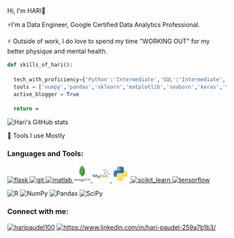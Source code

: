 Hi, I'm HARI👋

⚡I'm a Data Engineer, Google Certified Data Analytics Professional.

⚡ Outside of work, I do love to spend my time "WORKING OUT" for my  better physique and mental health.

```python
def skills_of_hari():

  tech_with_proficiency={'Python':'Intermediate','SQL':'Intermediate','Content Writing':'Begineer','Tensorflow':'Exploring'}
  tools = ['numpy','pandas','sklearn','matplotlib','seaborn','keras','tensorflow','pandas-profiling']
  active_blogger = True
  
  return ∞
```



![Hari's GitHub stats](https://github-readme-stats.vercel.app/api?username=dev-hari&show_icons=true&theme=ocean_dark)

🔭 Tools I use Mostly

<h3 align="left">Languages and Tools:</h3>
<p align="left"> <a href="https://flask.palletsprojects.com/" target="_blank"> <img src="https://www.vectorlogo.zone/logos/pocoo_flask/pocoo_flask-icon.svg" alt="flask" width="40" height="40"/> </a> <a href="https://git-scm.com/" target="_blank"> <img src="https://www.vectorlogo.zone/logos/git-scm/git-scm-icon.svg" alt="git" width="40" height="40"/> </a> <a href="https://www.mathworks.com/" target="_blank"> <img src="https://upload.wikimedia.org/wikipedia/commons/2/21/Matlab_Logo.png" alt="matlab" width="40" height="40"/> </a> <a href="https://www.mongodb.com/" target="_blank"> <img src="https://raw.githubusercontent.com/devicons/devicon/master/icons/mongodb/mongodb-original-wordmark.svg" alt="mongodb" width="40" height="40"/> </a> <a href="https://www.mysql.com/" target="_blank"> <img src="https://raw.githubusercontent.com/devicons/devicon/master/icons/mysql/mysql-original-wordmark.svg" alt="mysql" width="40" height="40"/> </a> <a href="https://www.python.org" target="_blank"> <img src="https://raw.githubusercontent.com/devicons/devicon/master/icons/python/python-original.svg" alt="python" width="40" height="40"/> </a> <a href="https://scikit-learn.org/" target="_blank"> <img src="https://upload.wikimedia.org/wikipedia/commons/0/05/Scikit_learn_logo_small.svg" alt="scikit_learn" width="40" height="40"/> </a> <a href="https://www.tensorflow.org" target="_blank"> <img src="https://www.vectorlogo.zone/logos/tensorflow/tensorflow-icon.svg" alt="tensorflow" width="40" height="40"/> </a> </p>

![R](https://img.shields.io/badge/r-%23276DC3.svg?style=for-the-badge&logo=r&logoColor=white)
![NumPy](https://img.shields.io/badge/numpy-%23013243.svg?style=for-the-badge&logo=numpy&logoColor=white)
![Pandas](https://img.shields.io/badge/pandas-%23150458.svg?style=for-the-badge&logo=pandas&logoColor=white)
![SciPy](https://img.shields.io/badge/SciPy-%230C55A5.svg?style=for-the-badge&logo=scipy&logoColor=%white)

<h3 align="left">Connect with me:</h3>
<p align="left">
<a href="https://twitter.com/haripaudel100" target="blank">
  <img align="center" src="https://raw.githubusercontent.com/haripaudel100/github-profile-readme-generator/master/src/images/icons/Social/twitter.svg" alt="haripaudel100" height="30" width="40" /></a>
<a href="https://linkedin.com/in/https://www.linkedin.com/in/hari-paudel-259a7b1b3/" target="blank">
  <img align="center" src="https://raw.githubusercontent.com/rahuldkjain/github-profile-readme-generator/master/src/images/icons/Social/linked-in-alt.svg" alt="https://www.linkedin.com/in/hari-paudel-259a7b1b3/" height="30" width="40" /></a> 








